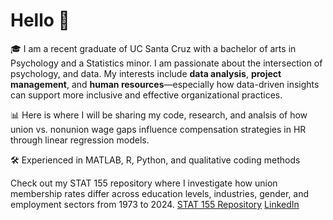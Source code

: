 # Hello 👋

🎓 I am a recent graduate of UC Santa Cruz with a bachelor of arts in Psychology and a Statistics minor. I am passionate about the intersection of psychology, and data. My interests include **data analysis**, **project management**, and **human resources**—especially how data-driven insights can support more inclusive and effective organizational practices.

📊 Here is where I will be sharing my code, research, and analsis of how union vs. nonunion wage gaps influence compensation strategies in HR through linear regression models.

🛠️ Experienced in MATLAB, R, Python, and qualitative coding methods  

<!-- Optional links -->
Check out my STAT 155 repository where I investigate how union membership rates differ across education levels, industries, gender, and employment sectors from 1973 to 2024.
[STAT 155 Repository](https://github.com/nalucasucsc/stat155)
[LinkedIn](www.linkedin.com/in/neeka-lucas-1672342b8) 
